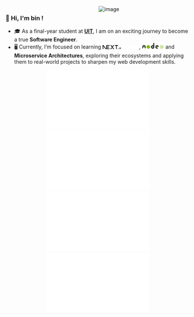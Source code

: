 <!--
<img width="250" alt="image" src="https://github.com/user-attachments/assets/4dff0704-083d-4201-868e-b4e7f0c29fc6" align="right" />

-->

<img width="250" alt="image" src="https://github.com/user-attachments/assets/aca31014-1bb4-4561-85a9-a6a06f28e22c" align="right" />

###  :memo:  Hi, I'm bin !
- 🎓 As a final-year student at [**UIT**](https://vi.wikipedia.org/wiki/Tr%C6%B0%E1%BB%9Dng_%C4%90%E1%BA%A1i_h%E1%BB%8Dc_C%C3%B4ng_ngh%E1%BB%87_Th%C3%B4ng_tin,_%C4%90%E1%BA%A1i_h%E1%BB%8Dc_Qu%E1%BB%91c_gia_Th%C3%A0nh_ph%E1%BB%91_H%E1%BB%93_Ch%C3%AD_Minh), I am on an exciting journey to become a true **Software Engineer**.
- 🖥️ Currently, I’m focused on learning <img src="https://github.com/Vo-Dinh-Quan/Vo-Dinh-Quan/blob/main/images/nextjs-13.svg#gh-light-mode-only" width="50" /><img src="https://github.com/Vo-Dinh-Quan/Vo-Dinh-Quan/blob/main/images/nextjs-13-white.svg#gh-dark-mode-only" width="50" />, <img src="https://github.com/Vo-Dinh-Quan/Vo-Dinh-Quan/blob/main/images/nodejs-text1.svg?raw=true" width="60" /> and **Microservice Architectures**, exploring their ecosystems and applying them to real-world projects to sharpen my web development skills.
<p align="center">
  <img width="280" src='https://github.com/Quan-Vo-Dinh/GitHub-Stats-Visualization/blob/master/generated/overview.svg#gh-dark-mode-only'>
  <img width="280" src='https://github.com/Quan-Vo-Dinh/GitHub-Stats-Visualization/blob/master/generated/languages.svg#gh-dark-mode-only'>
  <img width="280" src='https://github.com/Quan-Vo-Dinh/GitHub-Stats-Visualization/blob/master/generated/overview.svg#gh-light-mode-only'>
  <img width="280" src='https://github.com/Quan-Vo-Dinh/GitHub-Stats-Visualization/blob/master/generated/languages.svg#gh-light-mode-only'>
</p>
<br clear="both" />


<!--
<img src="https://github.com/Gapur/Gapur/blob/main/assets/doc.gif?raw=true" width="21" />&nbsp;&nbsp; <samp>[view my resume](https://drive.google.com/file/d/1trccBrzWE1JqNAU7chHr-TNsVo-CjWH0/view?usp=drive_link).

<p align="center">
  <img src='https://github.com/Quan-Vo-Dinh/GitHub-Stats-Visualization/blob/master/generated/overview.svg#gh-dark-mode-only'>
  <img src='https://github.com/Quan-Vo-Dinh/GitHub-Stats-Visualization/blob/master/generated/languages.svg#gh-dark-mode-only'>
  <img src='https://github.com/Quan-Vo-Dinh/GitHub-Stats-Visualization/blob/master/generated/overview.svg#gh-light-mode-only'>
  <img src='https://github.com/Quan-Vo-Dinh/GitHub-Stats-Visualization/blob/master/generated/languages.svg#gh-light-mode-only'>
</p>

-->


